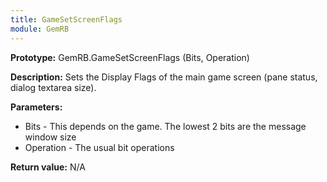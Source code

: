 ```yaml
---
title: GameSetScreenFlags
module: GemRB
---
```


**Prototype:** GemRB.GameSetScreenFlags (Bits, Operation)

**Description:** Sets the Display Flags of the main game screen (pane 
status, dialog textarea size).

**Parameters:**
  * Bits - This depends on the game. The lowest 2 bits are the message window size
  * Operation - The usual bit operations

**Return value:** N/A
